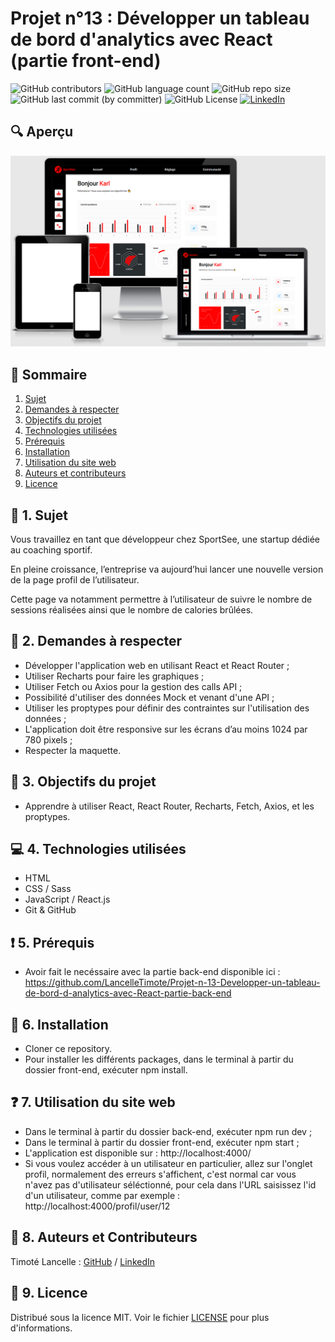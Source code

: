 # Projet n°13 : Développer un tableau de bord d'analytics avec React (partie front-end)

![GitHub contributors](https://img.shields.io/github/contributors/LancelleTimote/Projet-n-13-Developper-un-tableau-de-bord-d-analytics-avec-React-partie-front-end?style=for-the-badge&color=green)
![GitHub language count](https://img.shields.io/github/languages/count/LancelleTimote/Projet-n-13-Developper-un-tableau-de-bord-d-analytics-avec-React-partie-front-end?style=for-the-badge)
![GitHub repo size](https://img.shields.io/github/repo-size/LancelleTimote/Projet-n-13-Developper-un-tableau-de-bord-d-analytics-avec-React-partie-front-end?style=for-the-badge)
![GitHub last commit (by committer)](https://img.shields.io/github/last-commit/LancelleTimote/Projet-n-13-Developper-un-tableau-de-bord-d-analytics-avec-React-partie-front-end?style=for-the-badge)
![GitHub License](https://img.shields.io/github/license/LancelleTimote/Projet-n-13-Developper-un-tableau-de-bord-d-analytics-avec-React-partie-front-end?style=for-the-badge)
[![LinkedIn](https://img.shields.io/badge/LinkedIn-0077B5?style=for-the-badge&logo=linkedin&logoColor=white)](https://www.linkedin.com/in/timote-lancelle-devweb/)

## :mag: Aperçu

![Aperçu du site web](visuel_projet/visuel_projet.png)

## :bookmark_tabs: Sommaire

<ol>
    <li><a href="#sujet">Sujet</a></li>
    <li><a href="#demandes_respecter">Demandes à respecter</a></li>
    <li><a href="#objectifs_projet">Objectifs du projet</a></li>
    <li><a href="#technologies_utilisees">Technologies utilisées</a></li>
    <li><a href="#prerequis">Prérequis</a></li>
    <li><a href="#installation">Installation</a></li>
    <li><a href="#utilisation_siteweb">Utilisation du site web</a></li>
    <li><a href="#auteurs_contributeurs">Auteurs et contributeurs</a></li>
    <li><a href="#licence">Licence</a></li>
</ol>

## :page_facing_up: 1. Sujet <a name = "sujet"></a>

Vous travaillez en tant que développeur chez SportSee, une startup dédiée au coaching sportif.

En pleine croissance, l’entreprise va aujourd’hui lancer une nouvelle version de la page profil de l’utilisateur.

Cette page va notamment permettre à l’utilisateur de suivre le nombre de sessions réalisées ainsi que le nombre de calories brûlées.

## :memo: 2. Demandes à respecter <a name = "demandes_respecter"></a>

-   Développer l'application web en utilisant React et React Router ;
-   Utiliser Recharts pour faire les graphiques ;
-   Utiliser Fetch ou Axios pour la gestion des calls API ;
-   Possibilité d'utiliser des données Mock et venant d'une API ;
-   Utiliser les proptypes pour définir des contraintes sur l'utilisation des données ;
-   L'application doit être responsive sur les écrans d’au moins 1024 par 780 pixels ;
-   Respecter la maquette.

## :checkered_flag: 3. Objectifs du projet <a name = "objectifs_projet"></a>

-   Apprendre à utiliser React, React Router, Recharts, Fetch, Axios, et les proptypes.

## :computer: 4. Technologies utilisées <a name = "technologies_utilisees"></a>

-   HTML
-   CSS / Sass
-   JavaScript / React.js
-   Git & GitHub

## :exclamation: 5. Prérequis <a name = "prerequis"></a>

-   Avoir fait le necéssaire avec la partie back-end disponible ici : https://github.com/LancelleTimote/Projet-n-13-Developper-un-tableau-de-bord-d-analytics-avec-React-partie-back-end

## :wrench: 6. Installation <a name = "installation"></a>

-   Cloner ce repository.
-   Pour installer les différents packages, dans le terminal à partir du dossier front-end, exécuter npm install.

## :question: 7. Utilisation du site web <a name = "utilisation_siteweb"></a>

-   Dans le terminal à partir du dossier back-end, exécuter npm run dev ;
-   Dans le terminal à partir du dossier front-end, exécuter npm start ;
-   L'application est disponible sur : http://localhost:4000/
-   Si vous voulez accéder à un utilisateur en particulier, allez sur l'onglet profil, normalement des erreurs s'affichent, c'est normal car vous n'avez pas d'utilisateur séléctionné, pour cela dans l'URL saisissez l'id d'un utilisateur, comme par exemple : http://localhost:4000/profil/user/12

## :beers: 8. Auteurs et Contributeurs <a name = "auteurs_contributeurs"></a>

Timoté Lancelle : [GitHub](https://github.com/LancelleTimote) / [LinkedIn](https://www.linkedin.com/in/timote-lancelle-devweb/)

## :page_with_curl: 9. Licence <a name = "licence"></a>

Distribué sous la licence MIT. Voir le fichier [LICENSE](LICENSE) pour plus d'informations.
